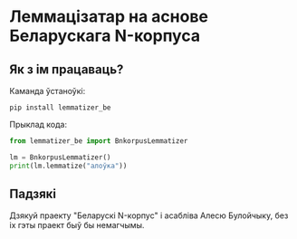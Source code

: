 Леммацізатар на аснове Беларускага N-корпуса
===

## Як з ім працаваць?

Каманда ўстаноўкі:

`pip install lemmatizer_be`

Прыклад кода:

```python
from lemmatizer_be import BnkorpusLemmatizer

lm = BnkorpusLemmatizer()
print(lm.lemmatize("алоўка"))
```

## Падзякі

Дзякуй праекту "Беларускі N-корпус" і асабліва Алесю Булойчыку, без іх гэты праект быў бы немагчымы.
